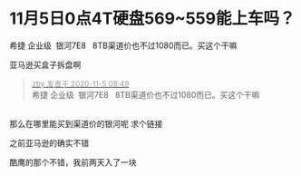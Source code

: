 # 11月5日0点4T硬盘569~559能上车吗？


希捷 企业级&nbsp;&nbsp;银河7E8&nbsp; &nbsp;8TB渠道价也不过1080而已。买这个干嘛

亚马逊买盒子拆盘啊

<div class="quote"><blockquote><font size="2"><a href="https://www.hostloc.com/forum.php?mod=redirect&amp;goto=findpost&amp;pid=9404850&amp;ptid=762536" target="_blank"><font color="#999999">zby 发表于 2020-11-5 08:49</font></a></font><br />
希捷 企业级&nbsp;&nbsp;银河7E8&nbsp; &nbsp;8TB渠道价也不过1080而已。买这个干嘛</blockquote></div><br />
那么在哪里能买到渠道价的银河呢 求个链接<img src="static/image/smiley/yct/019.gif" smilieid="49" border="0" alt="" />

之前亚马逊的确实不错<img id="aimg_sOz65" onclick="zoom(this, this.src, 0, 0, 0)" class="zoom" src="https://cdn.jsdelivr.net/gh/hishis/forum-master/public/images/patch.gif" onmouseover="img_onmouseoverfunc(this)" onload="thumbImg(this)" border="0" alt="" />

酷鹰的那个不错，我前两天入了一块
